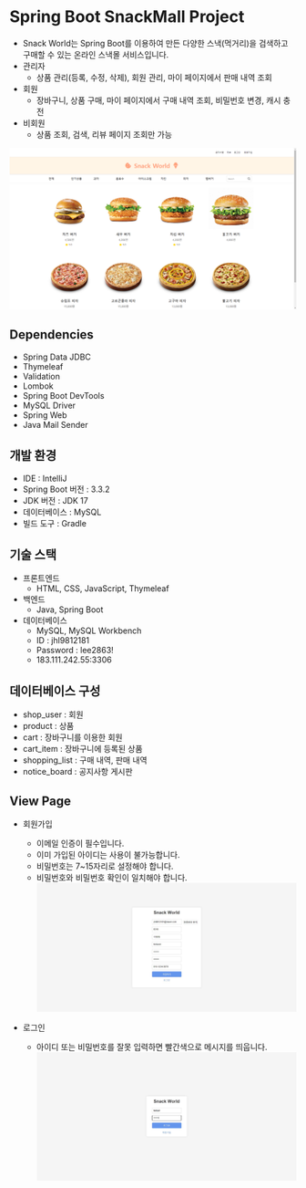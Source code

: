 # Spring Boot SnackMall Project

- Snack World는 Spring Boot를 이용하여 만든 다양한 스낵(먹거리)을 검색하고 구매할 수 있는 온라인 스낵몰 서비스입니다.
- 관리자
  - 상품 관리(등록, 수정, 삭제), 회원 관리, 마이 페이지에서 판매 내역 조회
- 회원
  - 장바구니, 상품 구매, 마이 페이지에서 구매 내역 조회, 비밀번호 변경, 캐시 충전
- 비회원
  - 상품 조회, 검색, 리뷰 페이지 조회만 가능

![1.png](https://github.com/ljh1234a/Snackmall/blob/main/1.png)
 
## Dependencies
- Spring Data JDBC
- Thymeleaf
- Validation
- Lombok
- Spring Boot DevTools
- MySQL Driver
- Spring Web
- Java Mail Sender

## 개발 환경
- IDE : IntelliJ
- Spring Boot 버전 : 3.3.2
- JDK 버전 : JDK 17
- 데이터베이스 : MySQL
- 빌드 도구 : Gradle

## 기술 스택
- 프론트엔드
  - HTML, CSS, JavaScript, Thymeleaf
- 백엔드
  - Java, Spring Boot
- 데이터베이스
  - MySQL, MySQL Workbench
  - ID : jhl9812181
  - Password : lee2863!
  - 183.111.242.55:3306

## 데이터베이스 구성
- shop_user : 회원
- product : 상품
- cart : 장바구니를 이용한 회원
- cart_item : 장바구니에 등록된 상품
- shopping_list : 구매 내역, 판매 내역
- notice_board : 공지사항 게시판

## View Page
- 회원가입
  - 이메일 인증이 필수입니다.
  - 이미 가입된 아이디는 사용이 불가능합니다.
  - 비밀번호는 7~15자리로 설정해야 합니다.
  - 비밀번호와 비밀번호 확인이 일치해야 합니다.
![2.JPG](https://github.com/ljh1234a/Snackmall/blob/main/2.JPG)

- 로그인
  - 아이디 또는 비밀번호를 잘못 입력하면 빨간색으로 메시지를 띄웁니다.
![3.JPG](https://github.com/ljh1234a/Snackmall/blob/main/3.JPG)
